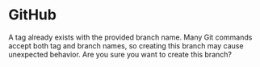 # GitHub

A tag already exists with the provided branch name. Many Git commands accept both tag and branch names, so creating this branch may cause unexpected behavior. Are you sure you want to create this branch?
